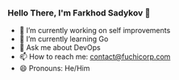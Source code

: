 ### Hello There, I'm Farkhod Sadykov 👋


- 🔭 I’m currently working on self improvements
- 🌱 I’m currently learning Go
- 💬 Ask me about DevOps
- 📫 How to reach me: contact@fuchicorp.com
- 😄 Pronouns: He/Him
